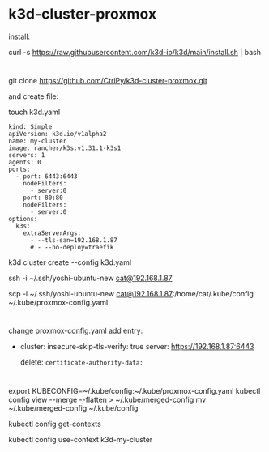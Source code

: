 # k3d-cluster-proxmox

install:

curl -s https://raw.githubusercontent.com/k3d-io/k3d/main/install.sh | bash

#

git clone https://github.com/CtrlPy/k3d-cluster-proxmox.git

and create file:

touch k3d.yaml

```
kind: Simple
apiVersion: k3d.io/v1alpha2
name: my-cluster
image: rancher/k3s:v1.31.1-k3s1
servers: 1
agents: 0
ports:
  - port: 6443:6443
    nodeFilters:
      - server:0
  - port: 80:80
    nodeFilters:
      - server:0
options:
  k3s:
    extraServerArgs:
      - --tls-san=192.168.1.87
      # - --no-deploy=traefik
```

k3d cluster create --config k3d.yaml

ssh -i ~/.ssh/yoshi-ubuntu-new cat@192.168.1.87

scp -i ~/.ssh/yoshi-ubuntu-new cat@192.168.1.87:/home/cat/.kube/config ~/.kube/proxmox-config.yaml
#
change proxmox-config.yaml  add entry:



- cluster:
    insecure-skip-tls-verify: true
    server: https://192.168.1.87:6443

    delete:  `certificate-authority-data:`



#
export KUBECONFIG=~/.kube/config:~/.kube/proxmox-config.yaml
kubectl config view --merge --flatten > ~/.kube/merged-config
mv ~/.kube/merged-config ~/.kube/config

kubectl config get-contexts

kubectl config use-context k3d-my-cluster

